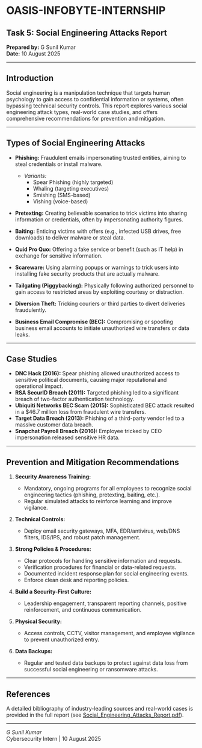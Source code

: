 # OASIS-INFOBYTE-INTERNSHIP  
## Task 5: Social Engineering Attacks Report  

**Prepared by:** G Sunil Kumar  
**Date:** 10 August 2025  

---

## Introduction  
Social engineering is a manipulation technique that targets human psychology to gain access to confidential information or systems, often bypassing technical security controls. This report explores various social engineering attack types, real-world case studies, and offers comprehensive recommendations for prevention and mitigation.

---

## Types of Social Engineering Attacks  

- **Phishing:** Fraudulent emails impersonating trusted entities, aiming to steal credentials or install malware.  
  - *Variants:*  
    - Spear Phishing (highly targeted)  
    - Whaling (targeting executives)  
    - Smishing (SMS-based)  
    - Vishing (voice-based)

- **Pretexting:** Creating believable scenarios to trick victims into sharing information or credentials, often by impersonating authority figures.

- **Baiting:** Enticing victims with offers (e.g., infected USB drives, free downloads) to deliver malware or steal data.

- **Quid Pro Quo:** Offering a fake service or benefit (such as IT help) in exchange for sensitive information.

- **Scareware:** Using alarming popups or warnings to trick users into installing fake security products that are actually malware.

- **Tailgating (Piggybacking):** Physically following authorized personnel to gain access to restricted areas by exploiting courtesy or distraction.

- **Diversion Theft:** Tricking couriers or third parties to divert deliveries fraudulently.

- **Business Email Compromise (BEC):** Compromising or spoofing business email accounts to initiate unauthorized wire transfers or data leaks.

---

## Case Studies  
- **DNC Hack (2016):** Spear phishing allowed unauthorized access to sensitive political documents, causing major reputational and operational impact.  
- **RSA SecurID Breach (2011):** Targeted phishing led to a significant breach of two-factor authentication technology.  
- **Ubiquiti Networks BEC Scam (2015):** Sophisticated BEC attack resulted in a $46.7 million loss from fraudulent wire transfers.  
- **Target Data Breach (2013):** Phishing of a third-party vendor led to a massive customer data breach.  
- **Snapchat Payroll Breach (2016):** Employee tricked by CEO impersonation released sensitive HR data.

---

## Prevention and Mitigation Recommendations  

1. **Security Awareness Training:**  
   - Mandatory, ongoing programs for all employees to recognize social engineering tactics (phishing, pretexting, baiting, etc.).  
   - Regular simulated attacks to reinforce learning and improve vigilance.

2. **Technical Controls:**  
   - Deploy email security gateways, MFA, EDR/antivirus, web/DNS filters, IDS/IPS, and robust patch management.

3. **Strong Policies & Procedures:**  
   - Clear protocols for handling sensitive information and requests.  
   - Verification procedures for financial or data-related requests.  
   - Documented incident response plan for social engineering events.  
   - Enforce clean desk and reporting policies.

4. **Build a Security-First Culture:**  
   - Leadership engagement, transparent reporting channels, positive reinforcement, and continuous communication.

5. **Physical Security:**  
   - Access controls, CCTV, visitor management, and employee vigilance to prevent unauthorized entry.

6. **Data Backups:**  
   - Regular and tested data backups to protect against data loss from successful social engineering or ransomware attacks.

---

## References  
A detailed bibliography of industry-leading sources and real-world cases is provided in the full report (see [Social_Engineering_Attacks_Report.pdf](./Social_Engineering_Attacks_Report.pdf)).

---

*G Sunil Kumar*  
Cybersecurity Intern | 10 August 2025

